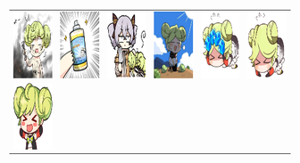 <table border="0">
  <tr>
    <td align="center">
      <img src="../../image/HONKAI3-AIChan/HONKAI3-AIChan_1.jpg" height="120" width="120" />
    </td>
    <td align="center">
      <img src="../../image/HONKAI3-AIChan/HONKAI3-AIChan_2.jpg" height="120" width="120" />
    </td>
    <td align="center">
      <img src="../../image/HONKAI3-AIChan/HONKAI3-AIChan_3.gif" height="120" width="120" />
    </td>
    <td align="center">
      <img src="../../image/HONKAI3-AIChan/HONKAI3-AIChan_4.jpg" height="120" width="120" />
    </td>
    <td align="center">
      <img src="../../image/HONKAI3-AIChan/HONKAI3-AIChan_5.jpg" height="120" width="120" />
    </td>
    <td align="center">
      <img src="../../image/HONKAI3-AIChan/HONKAI3-AIChan_6.png" height="120" width="120" />
    </td>
  </tr>
  <tr>
    <td align="center">
      <img src="../../image/HONKAI3-AIChan/HONKAI3-AIChan_7.png" height="120" width="120" />
    </td>
  </tr>
</table>
